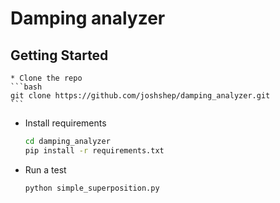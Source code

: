 # Damping analyzer #

## Getting Started ##
	* Clone the repo
    ```bash
    git clone https://github.com/joshshep/damping_analyzer.git
    ```
  * Install requirements
    ```bash
    cd damping_analyzer
    pip install -r requirements.txt
    ```
  * Run a test
    ```bash
    python simple_superposition.py
    ```